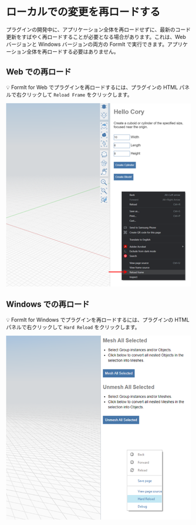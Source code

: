 # ローカルでの変更を再ロードする

プラグインの開発中に、アプリケーション全体を再ロードせずに、最新のコード更新をすばやく再ロードすることが必要となる場合があります。これは、Web バージョンと Windows バージョンの両方の FormIt で実行できます。アプリケーション全体を再ロードする必要はありません。

## Web での再ロード

💡 FormIt for Web でプラグインを再ロードするには、プラグインの HTML パネルで右クリックして `Reload Frame` をクリックします。

![](<../../../.gitbook/assets/d11 (1).png>)

## Windows での再ロード

💡 FormIt for Windows でプラグインを再ロードするには、プラグインの HTML パネルで右クリックして `Hard Reload` をクリックします。

![](../../../.gitbook/assets/d18.png)
